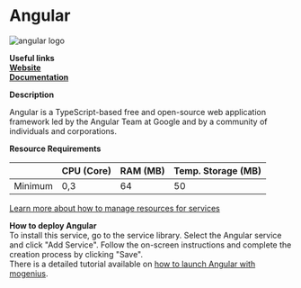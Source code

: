 # Angular

![angular logo](https://api.mogenius.com/file/id/2cfaa078-4fbe-4344-98cc-2d898008ec52)

**Useful links**  
**[Website](https://angular.io/)**  
**[Documentation](https://angular.io/docs)**  

**Description**

Angular is a TypeScript-based free and open-source web application framework led by the Angular Team at Google and by a community of individuals and corporations. 

**Resource Requirements**

||CPU (Core)|RAM (MB)  |Temp. Storage (MB)|
|--|--|--|--|
| Minimum | 0,3 |64| 50

[Learn more about how to manage resources for services](./../../development/resources.md)

**How to deploy Angular**  
To install this service, go to the service library. Select the Angular service and click "Add Service". Follow the on-screen instructions and complete the creation process by clicking "Save".  
There is a detailed tutorial available on [how to launch Angular with mogenius](./../../tutorials/how-to-deploy-angular-in-the-cloud.md).
